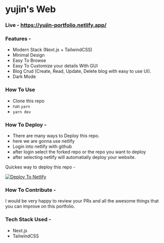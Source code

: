 # yujin's Web

### Live - https://yujin-portfolio.netlify.app/

### Features -

- Modern Stack (Next.js + TailwindCSS)
- Minimal Design
- Easy To Browse
- Easy To Customize your details With GUI
- Blog Crud (Create, Read, Update, Delete blog with easy to use UI).
- Dark Mode

### How To Use

- Clone this repo
- run `yarn`
- `yarn dev`

### How To Deploy -

- There are many ways to Deploy this repo.
- here we are gonna use netlify
- Login into netlify with github
- after login select the forked repo or the repo you want to deploy
- after selecting netlify will automatially deploy your website.

Quickes way to deploy this repo -

[![Deploy To Netlify](https://www.netlify.com/img/deploy/button.svg)](https://app.netlify.com/start/deploy?repository=https://github.com/hanliang38/yujin-portfolio)

### How To Contribute -

I would be very happy to review your PRs and all the awesome things that you can improve on this portfolio.

### Tech Stack Used -

- Next.js
- TailwindCSS
